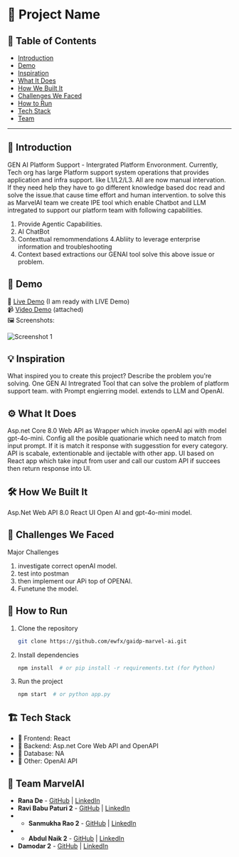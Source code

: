 # 🚀 Project Name

## 📌 Table of Contents
- [Introduction](#introduction)
- [Demo](#demo)
- [Inspiration](#inspiration)
- [What It Does](#what-it-does)
- [How We Built It](#how-we-built-it)
- [Challenges We Faced](#challenges-we-faced)
- [How to Run](#how-to-run)
- [Tech Stack](#tech-stack)
- [Team](#team)

---

## 🎯 Introduction
GEN AI Platform Support - Intergrated Platform Envoronment. Currently, Tech org has large Platform support system operations that provides application
and infra support. like L1/L2/L3. All are now manual intervation. If they need help they have to go different knowledge based doc read and solve the 
issue.that cause time effort and human intervention. to solve this as MarvelAI team we create IPE tool which enable Chatbot and LLM intregated to 
support our platform team with following capabilities.
1. Provide Agentic Capabilities.
2. AI ChatBot
3. Contexttual remommendations
4.Abliity to leverage enterprise information and troubleshooting
5. Context based extractions
our GENAI tool solve this above issue or problem.

## 🎥 Demo
🔗 [Live Demo](#) (I am ready with LIVE Demo)  
📹 [Video Demo](#) (attached)  
🖼️ Screenshots:

![Screenshot 1](attached)

## 💡 Inspiration
What inspired you to create this project? Describe the problem you're solving.
One GEN AI Intregrated Tool that can solve the problem of platform support team. with Prompt engierring model. extends to LLM and OpenAI.

## ⚙️ What It Does
Asp.net Core 8.0 Web API as Wrapper which invoke openAI api with model gpt-4o-mini. Config all the posible quationarie which need to match
from input prompt. If it is match it response with suggesstion for every category. API is scabale, extentionable and ijectable with other app.
UI based on React app which take input from user and call our custom API if succees then return response into UI.

## 🛠️ How We Built It
Asp.Net Web API 8.0
React UI
Open AI and gpt-4o-mini model.

## 🚧 Challenges We Faced
Major Challenges
1. investigate correct openAI model.
1. test into postman
1. then implement our APi top of OPENAI.
1. Funetune the model.

## 🏃 How to Run
1. Clone the repository  
   ```sh
   git clone https://github.com/ewfx/gaidp-marvel-ai.git
   ```
2. Install dependencies  
   ```sh
   npm install  # or pip install -r requirements.txt (for Python)
   ```
3. Run the project  
   ```sh
   npm start  # or python app.py
   ```

## 🏗️ Tech Stack
- 🔹 Frontend: React 
- 🔹 Backend: Asp.net Core Web API and OpenAPI
- 🔹 Database: NA
- 🔹 Other: OpenAI API 

## 👥 Team MarvelAI
- **Rana De** - [GitHub](#) | [LinkedIn](#)
- **Ravi Babu Paturi 2** - [GitHub](#) | [LinkedIn](#)
- - **Sanmukha Rao 2** - [GitHub](#) | [LinkedIn](#)
- - **Abdul Naik 2** - [GitHub](#) | [LinkedIn](#)
- **Damodar 2** - [GitHub](#) | [LinkedIn](#)
